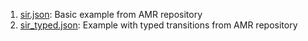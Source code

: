 1. [sir.json](sir.json): Basic example from AMR repository
2. [sir_typed.json](sir_typed.json): Example with typed transitions from AMR repository